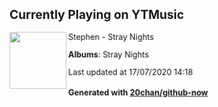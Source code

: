 ## Currently Playing on YTMusic

[<img align="left" width="100" src="https://lh3.googleusercontent.com/_h9Tdj8bwTeKtGYQxdaAObWmw_jS6Ba9UtEcwc2Pd1YKE_erebQ0NOj2c3rwuTGyv29iZDo24I8hM3XG">](https://music.youtube.com/channel/UC-pWHpBjdGG69N9mM2auIAA)

Stephen - Stray Nights

**Albums**: Stray Nights

Last updated at 17/07/2020 14:18

#### Generated with [20chan/github-now](https://github.com/20chan/github-now)


<!--
**20chan/20chan** is a ✨ _special_ ✨ repository because its `README.md` (this file) appears on your GitHub profile.

Here are some ideas to get you started:

- 🔭 I’m currently working on ...
- 🌱 I’m currently learning ...
- 👯 I’m looking to collaborate on ...
- 🤔 I’m looking for help with ...
- 💬 Ask me about ...
- 📫 How to reach me: ...
- 😄 Pronouns: ...
- ⚡ Fun fact: ...
-->
